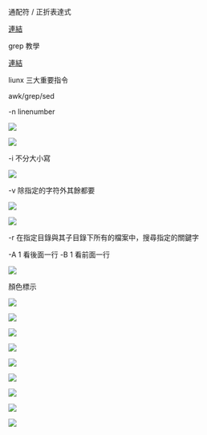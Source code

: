 
通配符   /   正折表達式

[連結](
https://bpdocs.blueprism.com/bp-7-1/zh-hans/helpWildcardsAndRegex.htm)

grep 教學

[連結](https://blog.gtwang.org/linux/linux-grep-command-tutorial-examples/)

liunx 三大重要指令

awk/grep/sed

-n linenumber

![](https://i.imgur.com/7hlBBU1.jpg)

![](https://i.imgur.com/eAmL02l.jpg)

-i 不分大小寫

![](https://i.imgur.com/BEsGKQY.jpg)

-v 除指定的字符外其餘都要

![](https://i.imgur.com/XFs1DTb.jpg)

![](https://i.imgur.com/xnoipQY.jpg)

-r 在指定目錄與其子目錄下所有的檔案中，搜尋指定的關鍵字

-A 1 看後面一行 -B 1 看前面一行

![](https://i.imgur.com/yTokyGF.jpg)

顏色標示

![](https://i.imgur.com/ddlXvtn.jpg)

![](https://i.imgur.com/J8s2zFd.jpg)

![](https://i.imgur.com/ULUWZ15.jpg)

![](https://i.imgur.com/CgsNOLS.jpg)

![](https://i.imgur.com/SdBqHdy.jpg)

![](https://i.imgur.com/y2bYpr0.jpg)

![](https://i.imgur.com/8TSgXmM.jpg)

![](https://i.imgur.com/M5u7KJ0.jpg)

![](https://i.imgur.com/ggN6hGF.jpg)
